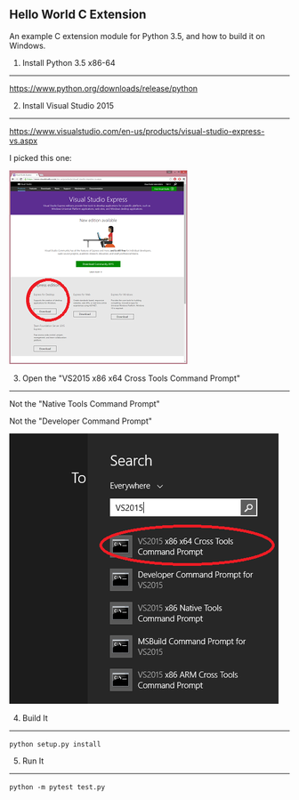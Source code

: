 Hello World C Extension
-----------------------

An example C extension module for Python 3.5, and how to build it on Windows.


1. Install Python 3.5 x86-64
----------------------------

https://www.python.org/downloads/release/python


2. Install Visual Studio 2015
-----------------------------

https://www.visualstudio.com/en-us/products/visual-studio-express-vs.aspx

I picked this one:

![VS2015](readme/vs2015.png)


3. Open the "VS2015 x86 x64 Cross Tools Command Prompt"
-----------------------------

Not the "Native Tools Command Prompt"

Not the "Developer Command Prompt"

![VS2015](readme/cmd.png)


4. Build It
-----------

`python setup.py install`


5. Run It
---------

`python -m pytest test.py`
